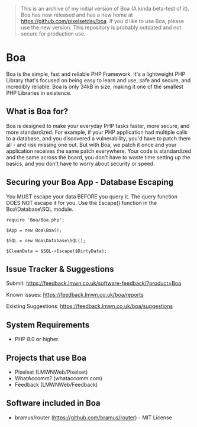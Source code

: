 > This is an archive of my initial version of Boa (A kinda beta-test of it). Boa has now released and has a new home at https://github.com/pixelsetdev/boa. If you'd like to use Boa, please use the new version. This repository is probably outdated and not secure for production use.

# Boa
Boa is the simple, fast and reliable PHP Framework. It's a lightweight PHP Library that's focused on being easy to learn and use, safe and secure, and incredibly reliable.
Boa is only 34kB in size, making it one of the smallest PHP Libraries in existence.

## What is Boa for?
Boa is designed to make your everyday PHP tasks faster, more secure, and more standardized.
For example, if your PHP application had multiple calls to a database, and you discovered a vulnerability, you'd have to patch them all - and risk missing one out.
But with Boa, we patch it once and your application receives the same patch everywhere.
Your code is standardized and the same across the board, you don't have to waste time setting up the basics, and you don't have to worry about security or speed.

## Securing your Boa App - Database Escaping
You MUST escape your data BEFORE you query it. The query function DOES NOT escape it for you. Use the Escape() function in the Boa\Database\SQL module.
```
require 'Boa/Boa.php';

$App = new Boa\Boa();

$SQL = new Boa\Database\SQL();

$CleanData = $SQL->Escape($DirtyData);
```

## Issue Tracker & Suggestions
Submit: https://feedback.lmwn.co.uk/software-feedback/?product=Boa

Known issues: https://feedback.lmwn.co.uk/boa/reports

Existing Suggestions: https://feedback.lmwn.co.uk/boa/suggestions

## System Requirements
- PHP 8.0 or higher.

## Projects that use Boa
- Pixelset (LMWNWeb/Pixelset)
- WhatAccomm? (whataccomm.com)
- Feedback (LMWNWeb/Feedback)

## Software included in Boa
- bramus/router (https://github.com/bramus/router) - MIT License
